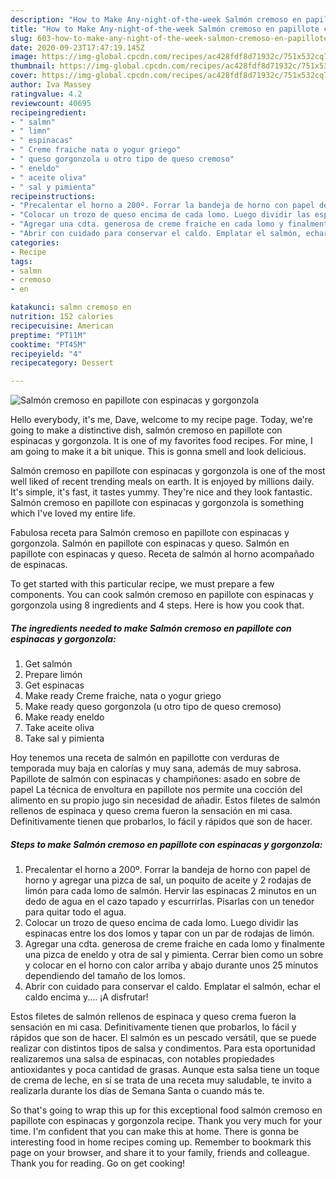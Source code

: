 ```yaml
---
description: "How to Make Any-night-of-the-week Salmón cremoso en papillote con espinacas y gorgonzola"
title: "How to Make Any-night-of-the-week Salmón cremoso en papillote con espinacas y gorgonzola"
slug: 603-how-to-make-any-night-of-the-week-salmon-cremoso-en-papillote-con-espinacas-y-gorgonzola
date: 2020-09-23T17:47:19.145Z
image: https://img-global.cpcdn.com/recipes/ac428fdf8d71932c/751x532cq70/salmon-cremoso-en-papillote-con-espinacas-y-gorgonzola-foto-principal.jpg
thumbnail: https://img-global.cpcdn.com/recipes/ac428fdf8d71932c/751x532cq70/salmon-cremoso-en-papillote-con-espinacas-y-gorgonzola-foto-principal.jpg
cover: https://img-global.cpcdn.com/recipes/ac428fdf8d71932c/751x532cq70/salmon-cremoso-en-papillote-con-espinacas-y-gorgonzola-foto-principal.jpg
author: Iva Massey
ratingvalue: 4.2
reviewcount: 40695
recipeingredient:
- " salmn"
- " limn"
- " espinacas"
- " Creme fraiche nata o yogur griego"
- " queso gorgonzola u otro tipo de queso cremoso"
- " eneldo"
- " aceite oliva"
- " sal y pimienta"
recipeinstructions:
- "Precalentar el horno a 200º. Forrar la bandeja de horno con papel de horno y agregar una pizca de sal, un poquito de aceite y 2 rodajas de limón para cada lomo de salmón. Hervir las espinacas 2 minutos en un dedo de agua en el cazo tapado y escurrirlas. Pisarlas con un tenedor para quitar todo el agua."
- "Colocar un trozo de queso encima de cada lomo. Luego dividir las espinacas entre los dos lomos y tapar con un par de rodajas de limón."
- "Agregar una cdta. generosa de creme fraiche en cada lomo y finalmente una pizca de eneldo y otra de sal y pimienta. Cerrar bien como un sobre y colocar en el horno con calor arriba y abajo durante unos 25 minutos dependiendo del tamaño de los lomos."
- "Abrir con cuidado para conservar el caldo. Emplatar el salmón, echar el caldo encima y.... ¡A disfrutar!"
categories:
- Recipe
tags:
- salmn
- cremoso
- en

katakunci: salmn cremoso en 
nutrition: 152 calories
recipecuisine: American
preptime: "PT11M"
cooktime: "PT45M"
recipeyield: "4"
recipecategory: Dessert

---
```



![Salmón cremoso en papillote con espinacas y gorgonzola](https://img-global.cpcdn.com/recipes/ac428fdf8d71932c/751x532cq70/salmon-cremoso-en-papillote-con-espinacas-y-gorgonzola-foto-principal.jpg)

Hello everybody, it's me, Dave, welcome to my recipe page. Today, we're going to make a distinctive dish, salmón cremoso en papillote con espinacas y gorgonzola. It is one of my favorites food recipes. For mine, I am going to make it a bit unique. This is gonna smell and look delicious.

Salmón cremoso en papillote con espinacas y gorgonzola is one of the most well liked of recent trending meals on earth. It is enjoyed by millions daily. It's simple, it's fast, it tastes yummy. They're nice and they look fantastic. Salmón cremoso en papillote con espinacas y gorgonzola is something which I've loved my entire life.

Fabulosa receta para Salmón cremoso en papillote con espinacas y gorgonzola. Salmón en papillote con espinacas y queso. Salmón en papillote con espinacas y queso. Receta de salmón al horno acompañado de espinacas.


To get started with this particular recipe, we must prepare a few components. You can cook salmón cremoso en papillote con espinacas y gorgonzola using 8 ingredients and 4 steps. Here is how you cook that.

<!--inarticleads1-->

##### The ingredients needed to make Salmón cremoso en papillote con espinacas y gorgonzola:

1. Get  salmón
1. Prepare  limón
1. Get  espinacas
1. Make ready  Creme fraiche, nata o yogur griego
1. Make ready  queso gorgonzola (u otro tipo de queso cremoso)
1. Make ready  eneldo
1. Take  aceite oliva
1. Take  sal y pimienta


Hoy tenemos una receta de salmón en papillotte con verduras de temporada muy baja en calorías y muy sana, además de muy sabrosa. Papillote de salmón con espinacas y champiñones: asado en sobre de papel La técnica de envoltura en papillote nos permite una cocción del alimento en su propio jugo sin necesidad de añadir. Estos filetes de salmón rellenos de espinaca y queso crema fueron la sensación en mi casa. Definitivamente tienen que probarlos, lo fácil y rápidos que son de hacer. 

<!--inarticleads2-->

##### Steps to make Salmón cremoso en papillote con espinacas y gorgonzola:

1. Precalentar el horno a 200º. Forrar la bandeja de horno con papel de horno y agregar una pizca de sal, un poquito de aceite y 2 rodajas de limón para cada lomo de salmón. Hervir las espinacas 2 minutos en un dedo de agua en el cazo tapado y escurrirlas. Pisarlas con un tenedor para quitar todo el agua.
1. Colocar un trozo de queso encima de cada lomo. Luego dividir las espinacas entre los dos lomos y tapar con un par de rodajas de limón.
1. Agregar una cdta. generosa de creme fraiche en cada lomo y finalmente una pizca de eneldo y otra de sal y pimienta. Cerrar bien como un sobre y colocar en el horno con calor arriba y abajo durante unos 25 minutos dependiendo del tamaño de los lomos.
1. Abrir con cuidado para conservar el caldo. Emplatar el salmón, echar el caldo encima y.... ¡A disfrutar!


Estos filetes de salmón rellenos de espinaca y queso crema fueron la sensación en mi casa. Definitivamente tienen que probarlos, lo fácil y rápidos que son de hacer. El salmón es un pescado versátil, que se puede realizar con distintos tipos de salsa y condimentos. Para esta oportunidad realizaremos una salsa de espinacas, con notables propiedades antioxidantes y poca cantidad de grasas. Aunque esta salsa tiene un toque de crema de leche, en sí se trata de una receta muy saludable, te invito a realizarla durante los días de Semana Santa o cuando más te. 

So that's going to wrap this up for this exceptional food salmón cremoso en papillote con espinacas y gorgonzola recipe. Thank you very much for your time. I'm confident that you can make this at home. There is gonna be interesting food in home recipes coming up. Remember to bookmark this page on your browser, and share it to your family, friends and colleague. Thank you for reading. Go on get cooking!
